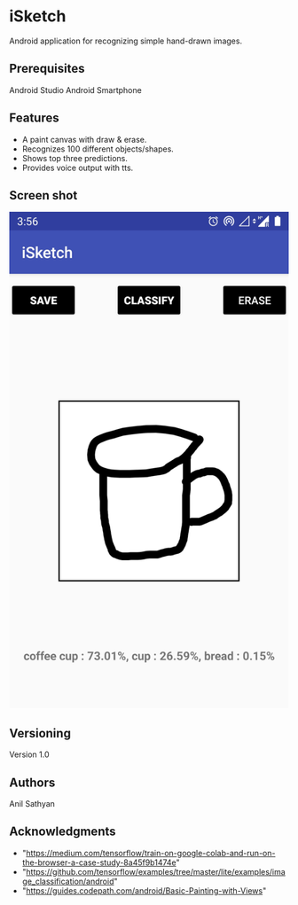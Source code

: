# iSketch

Android application for recognizing simple hand-drawn images.

## Prerequisites

Android Studio
Android Smartphone

## Features

* A paint canvas with draw & erase.
* Recognizes 100 different objects/shapes.
* Shows top three predictions.
* Provides voice output with tts.

## Screen shot

![Screenshot](isketch_screenshot.jpg)


## Versioning

Version 1.0

## Authors

Anil Sathyan

## Acknowledgments
* "https://medium.com/tensorflow/train-on-google-colab-and-run-on-the-browser-a-case-study-8a45f9b1474e"
* "https://github.com/tensorflow/examples/tree/master/lite/examples/image_classification/android"
* "https://guides.codepath.com/android/Basic-Painting-with-Views"

